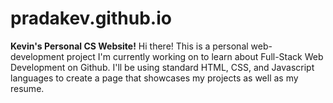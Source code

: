# pradakev.github.io
**Kevin's Personal CS Website!**
Hi there! This is a personal web-development project I'm currently working on to learn about Full-Stack Web Development on Github. I'll be using standard HTML, CSS, and Javascript languages to create a page that showcases my projects as well as my resume.


